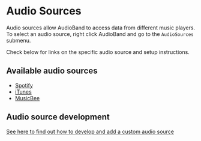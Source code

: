 # Audio Sources
Audio sources allow AudioBand to access data from different music players. To select an audio source, right click AudioBand and go to the `AudioSources` submenu.

Check below for links on the specific audio source and setup instructions.

## Available audio sources
- [Spotify](spotify.md)
- [iTunes](itunes.md)
- [MusicBee](musicbee.md)

## Audio source development
[See here to find out how to develop and add a custom audio source](~/audiosource-docs/index.md)